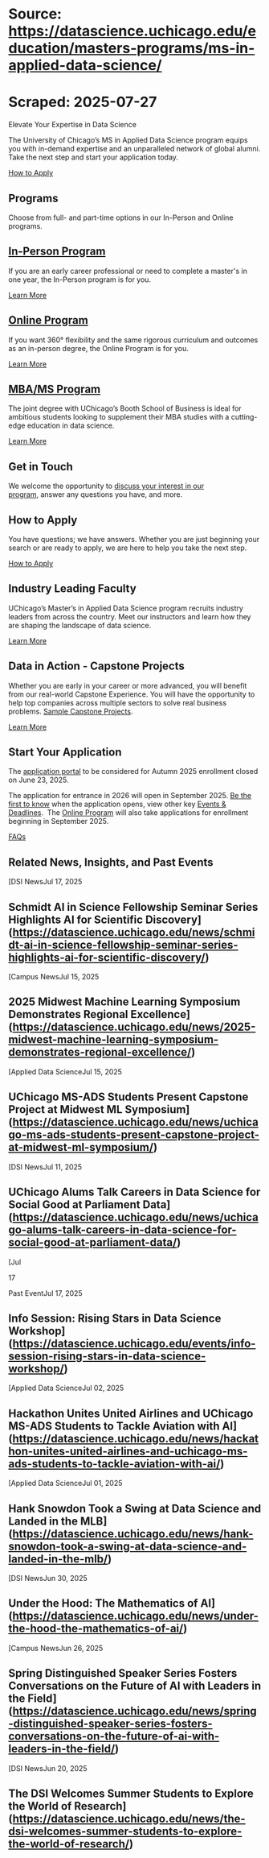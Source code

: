 # Source: https://datascience.uchicago.edu/education/masters-programs/ms-in-applied-data-science/
# Scraped: 2025-07-27

Elevate Your Expertise in Data Science

The University of Chicago’s MS in Applied Data Science program equips you with in-demand expertise and an unparalleled network of global alumni. Take the next step and start your application today.

[How to Apply](https://datascience.uchicago.edu/how-to-apply/)

## Programs

Choose from full- and part-time options in our In-Person and Online programs.

## [In-Person Program](https://datascience.uchicago.edu/education/masters-programs/ms-in-applied-data-science/in-person-program/)

If you are an early career professional or need to complete a master's in one year, the In-Person program is for you.

[Learn More](https://datascience.uchicago.edu/education/masters-programs/ms-in-applied-data-science/in-person-program/)

## [Online Program](https://datascience.uchicago.edu/education/masters-programs/ms-in-applied-data-science/online-program/%20)

If you want 360° flexibility and the same rigorous curriculum and outcomes as an in-person degree, the Online Program is for you.

[Learn More](https://datascience.uchicago.edu/education/masters-programs/ms-in-applied-data-science/online-program/%20)

## [MBA/MS Program](https://www.chicagobooth.edu/mba/joint-degree/mba-ms-applied-data-science?sc_lang=en)

The joint degree with UChicago’s Booth School of Business is ideal for ambitious students looking to supplement their MBA studies with a cutting-edge education in data science.

[Learn More](https://www.chicagobooth.edu/mba/joint-degree/mba-ms-applied-data-science?sc_lang=en)

## Get in Touch

We welcome the opportunity to [discuss your interest in our program](https://apply-psd.uchicago.edu/register/?id=ef0bc7e7-7b6a-4888-92e1-0574384e9b9c&amp), answer any questions you have, and more.

## How to Apply

You have questions; we have answers. Whether you are just beginning your search or are ready to apply, we are here to help you take the next step.

[How to Apply](https://datascience.uchicago.edu/how-to-apply/)

## Industry Leading Faculty

UChicago’s Master’s in Applied Data Science program recruits industry leaders from across the country. Meet our instructors and learn how they are shaping the landscape of data science.

[Learn More](https://datascience.uchicago.edu/about-us/)

## Data in Action - Capstone Projects

Whether you are early in your career or more advanced, you will benefit from our real-world Capstone Experience. You will have the opportunity to help top companies across multiple sectors to solve real business problems. [Sample Capstone Projects](https://datascience.uchicago.edu/capstone-projects/).

[Learn More](https://datascience.uchicago.edu/capstone-projects/)

## Start Your Application

The [application portal](https://apply-psd.uchicago.edu/apply/) to be considered for Autumn 2025 enrollment closed on June 23, 2025.

The application for entrance in 2026 will open in September 2025. [Be the first to know](https://ms-ads.datascience.uchicago.edu) when the application opens, view other key [Events & Deadlines](https://datascience.uchicago.edu/education/masters-programs/ms-in-applied-data-science/events-deadlines/).  The [Online Program](https://datascience.uchicago.edu/education/masters-programs/online-program/) will also take applications for enrollment beginning in September 2025.

[FAQs](https://datascience.uchicago.edu/education/masters-programs/ms-in-applied-data-science/faqs/)

## Related News, Insights, and Past Events

[DSI NewsJul 17, 2025

## Schmidt AI in Science Fellowship Seminar Series Highlights AI for Scientific Discovery](https://datascience.uchicago.edu/news/schmidt-ai-in-science-fellowship-seminar-series-highlights-ai-for-scientific-discovery/)
[Campus NewsJul 15, 2025

## 2025 Midwest Machine Learning Symposium Demonstrates Regional Excellence](https://datascience.uchicago.edu/news/2025-midwest-machine-learning-symposium-demonstrates-regional-excellence/)
[Applied Data ScienceJul 15, 2025

## UChicago MS-ADS Students Present Capstone Project at Midwest ML Symposium](https://datascience.uchicago.edu/news/uchicago-ms-ads-students-present-capstone-project-at-midwest-ml-symposium/)
[DSI NewsJul 11, 2025

## UChicago Alums Talk Careers in Data Science for Social Good at Parliament Data](https://datascience.uchicago.edu/news/uchicago-alums-talk-careers-in-data-science-for-social-good-at-parliament-data/)
[Jul

17

Past EventJul 17, 2025

## Info Session: Rising Stars in Data Science Workshop](https://datascience.uchicago.edu/events/info-session-rising-stars-in-data-science-workshop/)
[Applied Data ScienceJul 02, 2025

## Hackathon Unites United Airlines and UChicago MS-ADS Students to Tackle Aviation with AI](https://datascience.uchicago.edu/news/hackathon-unites-united-airlines-and-uchicago-ms-ads-students-to-tackle-aviation-with-ai/)
[Applied Data ScienceJul 01, 2025

## Hank Snowdon Took a Swing at Data Science and Landed in the MLB](https://datascience.uchicago.edu/news/hank-snowdon-took-a-swing-at-data-science-and-landed-in-the-mlb/)
[DSI NewsJun 30, 2025

## Under the Hood: The Mathematics of AI](https://datascience.uchicago.edu/news/under-the-hood-the-mathematics-of-ai/)
[Campus NewsJun 26, 2025

## Spring Distinguished Speaker Series Fosters Conversations on the Future of AI with Leaders in the Field](https://datascience.uchicago.edu/news/spring-distinguished-speaker-series-fosters-conversations-on-the-future-of-ai-with-leaders-in-the-field/)
[DSI NewsJun 20, 2025

## The DSI Welcomes Summer Students to Explore the World of Research](https://datascience.uchicago.edu/news/the-dsi-welcomes-summer-students-to-explore-the-world-of-research/)